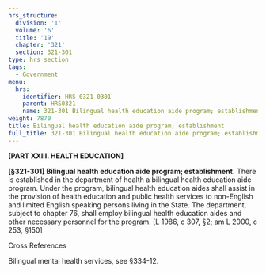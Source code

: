 ```yaml
---
hrs_structure:
  division: '1'
  volume: '6'
  title: '19'
  chapter: '321'
  section: 321-301
type: hrs_section
tags:
  - Government
menu:
  hrs:
    identifier: HRS_0321-0301
    parent: HRS0321
    name: 321-301 Bilingual health education aide program; establishment
weight: 7870
title: Bilingual health education aide program; establishment
full_title: 321-301 Bilingual health education aide program; establishment
---
```

**[PART XXIII. HEALTH EDUCATION]**

**[§321-301] Bilingual health education aide program; establishment.** There is established in the department of health a bilingual health education aide program. Under the program, bilingual health education aides shall assist in the provision of health education and public health services to non-English and limited English speaking persons living in the State. The department, subject to chapter 76, shall employ bilingual health education aides and other necessary personnel for the program. [L 1986, c 307, §2; am L 2000, c 253, §150]

Cross References

Bilingual mental health services, see §334-12.